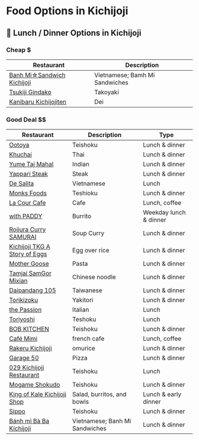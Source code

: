 # Food Options in Kichijoji


## 🍙 Lunch / Dinner Options in Kichijoji


### Cheap $

| Restaurant                                                              | Description                    |
| ----------------------------------------------------------------------- | ------------------------------ |
| [Banh Mi☆Sandwich Kichijoji](https://maps.app.goo.gl/tCzLPF3AZDrA8huc7) | Vietnamese; Bamh Mi Sandwiches |
| [Tsukiji Gindako](https://maps.app.goo.gl/W1PeG482TagE2qUN9)            | Takoyaki                       |
| [Kanibaru Kichijojiten](https://maps.app.goo.gl/xSgtL983NvRYZgdr6)      | Dei                            |


### Good Deal $$

| Restaurant                                                                 | Description                    | Type                   |
| -------------------------------------------------------------------------- | ------------------------------ | ---------------------- |
| [Ootoya](https://maps.app.goo.gl/5PNiEs5LKkuSwdGi6)                        | Teishoku                       | Lunch & dinner         |
| [Khuchai](https://maps.app.goo.gl/EMRWBbQFmAQgKS87A)                       | Thai                           | Lunch & dinner         |
| [Yume Taj Mahal](https://maps.app.goo.gl/KDyvennttPTVy64K9)                | Indian                         | Lunch & dinner         |
| [Yappari Steak](https://maps.app.goo.gl/vDbMcoeUD6mzSr816)                 | Steak                          | Lunch & dinner         |
| [De Salita](https://maps.app.goo.gl/PUJQrjPKv5Ysv3my5)                     | Vietnamese                     | Lunch                  |
| [Monks Foods](https://maps.app.goo.gl/zPZq5UCxk1Z4PGmT8)                   | Teshioku                       | Lunch & dinner         |
| [La Cour Cafe](https://maps.app.goo.gl/etiXNNpirrMYdBZV7)                  | Cafe                           | Lunch, coffee          |
| [with PADDY](https://maps.app.goo.gl/g37xDoetasYqhRzT8)                    | Burrito                        | Weekday lunch & dinner |
| [Rojiura Curry SAMURAI](https://maps.app.goo.gl/K7Ly6BfkGVDbwMD99)         | Soup Curry                     | Lunch & dinner         |
| [Kichijoji TKG A Story of Eggs](https://maps.app.goo.gl/sYHNQFVQfJkHcfHf8) | Egg over rice                  | Lunch & dinner         |
| [Mother Goose](https://maps.app.goo.gl/xFxBiYDsMrod8xzm9)                  | Pasta                          | Lunch & dinner         |
| [Tamjai SamGor Mixian](https://maps.app.goo.gl/54i5yRxxWEdm6mZ58)          | Chinese noodle                 | Lunch & dinner         |
| [Daipandang 105](https://maps.app.goo.gl/zgLugVeCtfeXxgjT6)                | Taiwanese                      | Lunch & dinner         |
| [Torikizoku](https://maps.app.goo.gl/8dBsRUTQzGDCeemz6)                    | Yakitori                       | Lunch & dinner         |
| [the Passion](https://maps.app.goo.gl/idvxzTcCHGfy2eDG9)                   | Italian                        | Lunch                  |
| [Toriyoshi](https://maps.app.goo.gl/3MXSifGdLLbkRX937)                     | Teshoku                        | Lunch                  |
| [BOB KITCHEN](https://maps.app.goo.gl/eBnQy1QD3SJCnJNu5)                   | Teishoku                       | Lunch & dinner         |
| [Café Mimi](https://maps.app.goo.gl/Y4EL7rMrkS7rbtZg8)                     | french cafe                    | Lunch, coffee          |
| [Rakeru Kichijoji](https://maps.app.goo.gl/EATaPVtJ5AHsFcQb9)              | omurice                        | Lunch & dinner         |
| [Garage 50](https://maps.app.goo.gl/KbrHhif2bNtcyaUm8)                     | Pizza                          | Lunch & dinner         |
| [029 Kichijoji Restaurant](https://maps.app.goo.gl/7M9BCKyJykCyqvCu5)      | Teishoku                       | Lunch                  |
| [Mogame Shokudo](https://maps.app.goo.gl/8WokwKfQLAfmrTMp9)                | Teishoku                       | Lunch & dinner         |
| [King of Kale Kichijoji Shop](https://maps.app.goo.gl/DAmGmcfp9aJyyojE6)   | Salad, burritos, and bowls     | Lunch & early dinner   |
| [Sippo](https://maps.app.goo.gl/77LLhYBXxUJT91BC8)                         | Teishoku                       | Lunch & dinner         |
| [Bánh mì Bà Ba Kichijoji](https://maps.app.goo.gl/6RaTZG1E9baHLfgp8)       | Vietnamese; Banh Mi Sandwiches | Lunch & dinner         |
